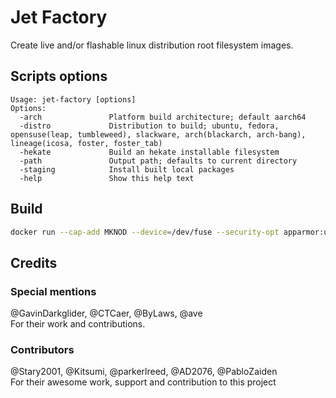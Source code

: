 # Jet Factory

Create live and/or flashable linux distribution root filesystem images.

## Scripts options

```
Usage: jet-factory [options]
Options:
  -arch               Platform build architecture; default aarch64
  -distro             Distribution to build; ubuntu, fedora, opensuse(leap, tumbleweed), slackware, arch(blackarch, arch-bang), lineage(icosa, foster, foster_tab)
  -hekate             Build an hekate installable filesystem
  -path               Output path; defaults to current directory
  -staging            Install built local packages
  -help               Show this help text
```

## Build

```sh
docker run --cap-add MKNOD --device=/dev/fuse --security-opt apparmor:unconfined --cap-add SYS_ADMIN --privileged --rm -it -e DISTRO=fedora -v /var/run/docker.sock:/var/run/docker.sock alizkan/jet-factory:1.0.0
```

## Credits

### Special mentions

@GavinDarkglider, @CTCaer, @ByLaws, @ave \
For their work and contributions.

### Contributors

@Stary2001, @Kitsumi, @parkerlreed, @AD2076, @PabloZaiden \
For their awesome work, support and contribution to this project
